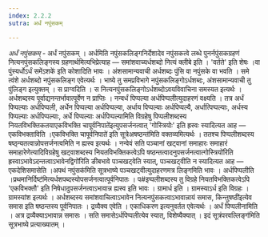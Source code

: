 ```yaml
---
index: 2.2.2
sutra: अर्धं नपुंसकम्

---
```

_अर्धं नपुंसकम्_ - अर्धं नपुंसकम् । अर्धमिति नपुंसकलिङ्गनिर्देशादेव नपुंसकत्वे लब्धे पुनर्नपुंसकग्रहणं नित्यनपुंसकलिङ्गस्य ग्रहणार्थमित्यभिप्रेत्याह — समांशवाच्यर्धशब्दो नित्यं क्लीबे इति । 'वर्तते' इति शेषः ।वा पुंस्यर्धोऽर्धं समेंऽशके॑ इति कोशादिति भावः । अंशसामान्यवाची अर्धशब्दः पुंसि वा नपुंसके वा भवति । समे त्वंशे अर्धशब्दो नपुंसकलिङ्ग एवेत्यर्थः । भाष्ये तु समप्रविभागे नपुंसकलिङ्गोऽर्धशब्दः, अंशसामान्यवाची तु पुंलिङ्ग इत्युक्तम् । स प्राग्वदिति । स नित्यनपुंसकलिङ्गोऽर्धशब्दोऽवयविवाचिना समस्यत इत्यर्थः । अर्धशब्दस्य पूर्वाद्यनन्तर्भावात्पूर्वेण न प्राप्तिः । नन्वर्धं पिप्पल्या अर्धपिप्पलीत्युदाहरणं वक्ष्यति । तत्र अर्धं पिप्पल्याः अर्धपिप्पली, अर्धेन पिप्पल्या अर्धपिप्पल्या, अर्धाय पिप्पल्याः अर्धपिप्पल्यै, अर्धात्पिप्पल्याः, अर्धस्य पिप्पल्याः अर्धपिप्पल्याः, अर्धे पिप्पल्याः अर्धपिप्पल्यामिति विग्रहेषु पिप्पलीशब्दस्य नियतविभक्तिकतयाएकविभक्ति चापूर्वनिपाते॑इत्युपसर्जनत्वात् 'गोस्त्रियोः' इति ह्रस्वः स्यादित्यत आह — एकविभक्ताविति ।एकविभक्ति चापूर्वनिपाते॑ इति सूत्रेअषष्ठन्त॑मिति वक्तव्यमित्यर्थः । ततश्च पिप्पलीशब्दस्य षष्ठ्न्यतत्वान्नोपसर्जनत्वमिति न ह्यस्व इत्यर्थः । नन्वेवं सति पञ्चानां खट्वानां समाहारः समाहारं समाहारेणेत्यादिविग्रहेषु खट्वाशब्दस्य नियतविभक्तिकत्वेऽपि षष्ठन्तत्वादनुपसर्जनत्वात्गोस्त्रियो॑रिति ह्रस्वाऽभावेऽदन्तत्वाऽभावेनद्विगो॑रिति ङीबभावे पञ्चखट्वेति स्यात्, पञ्चखट्वीति न स्यादित्यत आह — एकदेशिसमासेति ।अपथं नपुंसक॑मिति सूत्रभाष्ये पञ्चखट्वीत्युदाहरणमत्र लिङ्गमिति भावः । अर्धपिप्पलीति ।प्रथमानिर्दिष्ट॑मित्यर्धशपब्दस्योपसर्जनत्वात्पूर्वनिपातः । प#इप्पलीशब्दस्य तु विग्रहे नियतविभक्तिकत्वेऽपि 'एकविभक्तौ' इति निषेधादुपसर्जनत्वाऽभावान्न ह्यस्व इति भावः । ग्रामार्ध इति । ग्रामस्याऽर्ध इति विग्रहः । ग्रामस्यांश इत्यर्थः । अर्धशब्दस्य समांशवाचित्वाऽभावेन नित्यनपुंसकत्वाऽभावान्नायं समास, किन्तुषष्ठी॑इत्येव समास इति षष्ठन्तस्य पूर्वनिपातः । द्रव्यैक्य एवेति । एकाधिकरण इत्यनुवर्तत एवेत्यर्थः । अर्धं पिप्पलीनामिति । अत्र द्रव्यैक्याऽभावान्न समासः । सति समासेऽर्धपिप्पलीत्येव स्यात्, विशेष्यैक्यात् । इदं सूत्रंपरवल्लिङ्ग॑मिति सूत्रभाष्ये प्रत्याख्यातम् । 